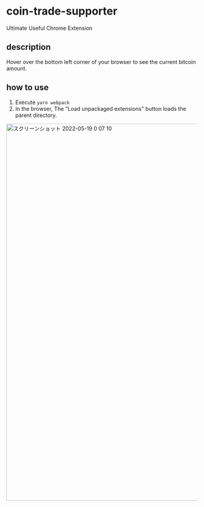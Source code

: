# coin-trade-supporter
Ultimate Useful Chrome Extension

## description
Hover over the bottom left corner of your browser to see the current bitcoin amount.
## how to use
1. Execute `yarn webpack`
2. In the browser, The "Load unpackaged extensions" button loads the parent directory.


<img width="991" alt="スクリーンショット 2022-05-19 0 07 10" src="https://user-images.githubusercontent.com/30614453/169077336-e463d7fc-59bf-4b81-95c6-f86a849b87e8.png">
